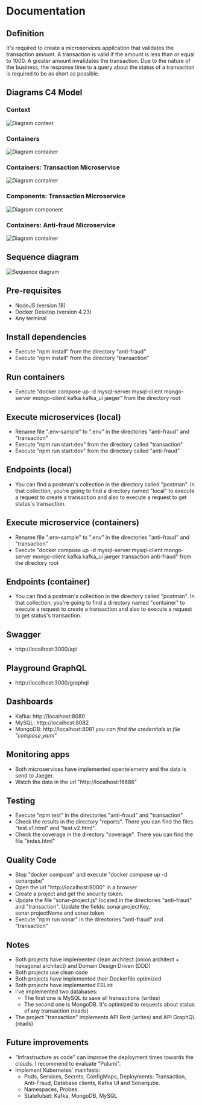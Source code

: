 # Documentation

## Definition

It's required to create a microservices application that validates the transaction amount. A transaction is valid if the amount is less than or equal to 1000. A greater amount invalidates the transaction.
Due to the nature of the business, the response time to a query about the status of a transaction is required to be as short as possible.

## Diagrams C4 Model

### Context

![Diagram context](images/general1.png "Diagram Context")

### Containers

![Diagram container](images/general2.png "Diagram Container")

### Containers: Transaction Microservice

![Diagram container](images/transaction-relations.png "Diagram Container")

### Components: Transaction Microservice

![Diagram component](images/transaction-arquitect.png "Diagram Component")

### Containers: Anti-fraud Microservice

![Diagram container](images/antifraud.png "Diagram Container")

## Sequence diagram

![Sequence diagram](images/diagram-sec.png "Sequence diagram")

## Pre-requisites

- NodeJS (version 18)
- Docker Desktop (version 4.23)
- Any terminal

## Install dependencies

- Execute "npm install" from the directory "anti-fraud"
- Execute "npm install" from the directory "transaction"

## Run containers

- Execute "docker compose up -d mysql-server mysql-client mongo-server mongo-client kafka kafka_ui jaeger" from the directory root

## Execute microservices (local)

- Rename file ".env-sample" to ".env" in the directories "anti-fraud" and "transaction"
- Execute "npm run start:dev" from the directory called "transaction"
- Execute "npm run start:dev" from the directory called "anti-fraud"

## Endpoints (local)

- You can find a postman's collection in the directory called "postman". In that collection, you're going to find a directory named "local" to execute a request to create a transaction and also to execute a request to get status's transaction.

## Execute microservice (containers)

- Rename file ".env-sample" to ".env" in the directories "anti-fraud" and "transaction"
- Execute "docker compose up -d mysql-server mysql-client mongo-server mongo-client kafka kafka_ui jaeger transaction anti-fraud" from the directory root

## Endpoints (container)

- You can find a postman's collection in the directory called "postman". In that collection, you're going to find a directory named "container" to execute a request to create a transaction and also to execute a request to get status's transaction.

## Swagger

- http://localhost:3000/api

## Playground GraphQL

- http://localhost:3000/graphql

## Dashboards

- Kafka: http://localhost:8080
- MySQL: http://localhost:8082
- MongoDB: http://localhost:8081
  _you can find the credentials in file "compose.yaml"_

## Monitoring apps

- Both microservices have implemented opentelemetry and the data is send to Jaeger.
- Watch the data in the url "http://localhost:16686"

## Testing

- Execute "npm test" in the directories "anti-fraud" and "transaction"
- Check the results in the directory "reports". There you can find the files "test.v1.html" and "test.v2.html".
- Check the coverage in the directory "coverage". There you can find the file "index.html"

## Quality Code

- Stop "docker compose" and execute "docker compose up -d sonarqube"
- Open the url "http://localhost:9000" in a browser
- Create a project and get the security token.
- Update the file "sonar-project.js" located in the directories "anti-fraud" and "transaction". Update the fields: sonar.projectKey, sonar.projectName and sonar.token
- Execute "npm run sonar" in the directories "anti-fraud" and "transaction"

## Notes

- Both projects have implemented clean architect (onion architect + hexagonal architect) and Domain Design Driven (DDD)
- Both projects use clean code
- Both projects have implemented their Dockerfile optimized
- Both projects have implemented ESLint
- I've implemented two databases:
  - The first one is MySQL to save all transactions (writes)
  - The second one is MongoDB. It's optimized to requests about status of any transaction (reads)
- The project "transaction" implements API Rest (writes) and API GraphQL (reads)

## Future improvements

- "Infrastructure as code" can improve the deployment times towards the clouds. I recommend to evaluate "Pulumi".
- Implement Kubernetes' manifests:
  - Pods, Services, Secrets, ConfigMaps, Deployments: Transaction, Anti-Fraud, Database clients, Kafka UI and Sonarqube.
  - Namespaces, Probes.
  - Statefulset: Kafka, MongoDB, MySQL
